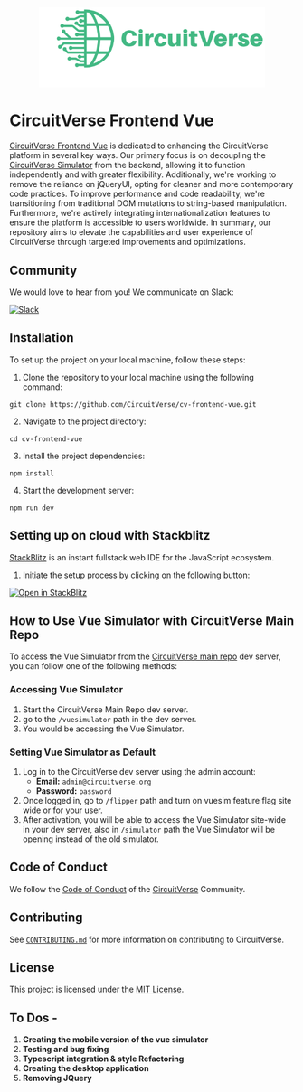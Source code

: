 <div align="center">
  <img src="https://github.com/CircuitVerse/CircuitVerse/raw/master/app/assets/images/cvlogo.svg" alt="The CircuitVerse logo" width="400"/>
</div>

# CircuitVerse Frontend Vue
[CircuitVerse Frontend Vue](https://circuitverse.netlify.app/) is dedicated to enhancing the CircuitVerse platform in several key ways. Our primary focus is on decoupling the [CircuitVerse Simulator](https://circuitverse.org/simulator) from the backend, allowing it to function independently and with greater flexibility. Additionally, we're working to remove the reliance on jQueryUI, opting for cleaner and more contemporary code practices. To improve performance and code readability, we're transitioning from traditional DOM mutations to string-based manipulation. Furthermore, we're actively integrating internationalization features to ensure the platform is accessible to users worldwide. In summary, our repository aims to elevate the capabilities and user experience of CircuitVerse through targeted improvements and optimizations.

## Community
We would love to hear from you! We communicate on Slack:

[![Slack](https://img.shields.io/badge/chat-on_slack-purple.svg?style=for-the-badge&logo=slack)](https://join.slack.com/t/circuitverse-team/shared_invite/zt-p6bgler9-~8vWvsKmL9lZeYg4pP9hwQ)

## Installation
To set up the project on your local machine, follow these steps:

  1. Clone the repository to your local machine using the following command:
  ```
  git clone https://github.com/CircuitVerse/cv-frontend-vue.git
  ```
  2. Navigate to the project directory:
  ```
  cd cv-frontend-vue
  ```
  3. Install the project dependencies:
  ```
  npm install
  ```
  4. Start the development server:
  ```
  npm run dev
  ```

## Setting up on cloud with Stackblitz
[StackBlitz](https://developer.stackblitz.com/guides/user-guide/what-is-stackblitz) is an instant fullstack web IDE for the JavaScript ecosystem.

  1. Initiate the setup process by clicking on the following button:

  [![Open in StackBlitz](https://developer.stackblitz.com/img/open_in_stackblitz.svg)](https://stackblitz.com/~/github.com/CircuitVerse/cv-frontend-vue)

## How to Use Vue Simulator with CircuitVerse Main Repo
To access the Vue Simulator from the [CircuitVerse main repo](https://github.com/CircuitVerse/CircuitVerse) dev server, you can follow one of the following methods:

### Accessing Vue Simulator
  1. Start the CircuitVerse Main Repo dev server.
  2. go to the `/vuesimulator` path in the dev server.
  3. You would be accessing the Vue Simulator.

### Setting Vue Simulator as Default
  1. Log in to the CircuitVerse dev server using the admin account:
      - **Email:** `admin@circuitverse.org`
      - **Password:** `password`
  2. Once logged in, go to `/flipper` path and turn on vuesim feature flag site wide or for your user.
  3. After activation, you will be able to access the Vue Simulator site-wide in your dev server, also in `/simulator` path the Vue Simulator will be opening instead of the old simulator.

## Code of Conduct
We follow the [Code of Conduct](https://github.com/CircuitVerse/CircuitVerse/blob/master/code-of-conduct.md) of the [CircuitVerse](https://circuitverse.org) Community.

## Contributing
See [`CONTRIBUTING.md`](https://github.com/CircuitVerse/CircuitVerse/blob/master/CONTRIBUTING.md) for more information on contributing to CircuitVerse.

## License
This project is licensed under the [MIT License](LICENSE).

## To Dos -
1. **Creating the mobile version of the vue simulator**
2. **Testing and bug fixing**
3. **Typescript integration & style Refactoring**
4. **Creating the desktop application**
5. **Removing JQuery**
